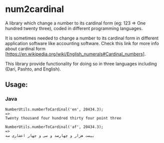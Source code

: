 # num2cardinal
A library which change a number to its cardinal form (eg: 123 => One hundred twenty three), coded in different programming languages.

It is sometimes needed to change a number to its cardinal form in different application software like accounting software.
Check this link for more info about cardinal form [https://en.wikipedia.org/wiki/English_numerals#Cardinal_numbers].

This library provide functionality for doing so in three languages including (Dari, Pashto, and English).

## Usage:
### Java
```
NumberUtils.numberToCardinal('en', 20434.3);
=>
Twenty thousand four hundred thirty four point three

NumberUtils.numberToCardinal('af', 20434.3);
=>
بیست هزار و چهارصد و سی و چهار اعشاری سه
```
